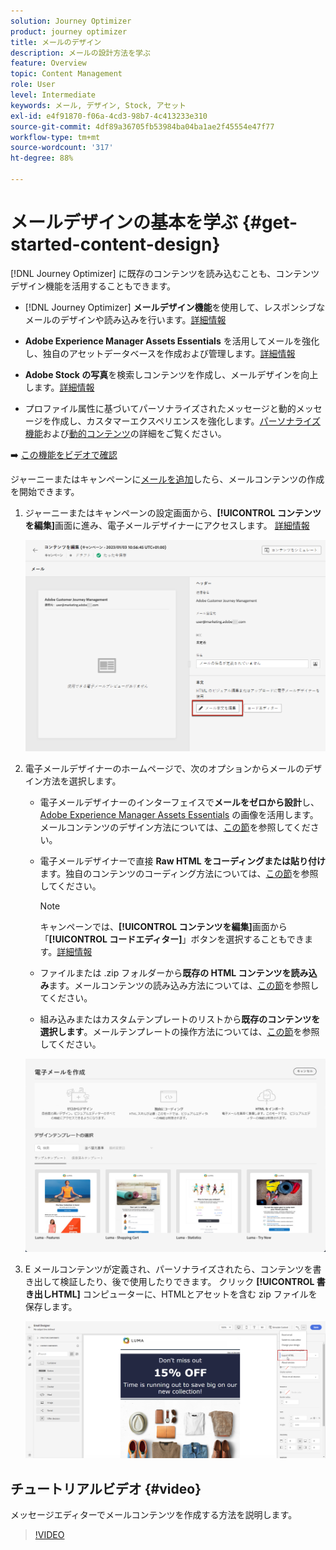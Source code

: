 ```yaml
---
solution: Journey Optimizer
product: journey optimizer
title: メールのデザイン
description: メールの設計方法を学ぶ
feature: Overview
topic: Content Management
role: User
level: Intermediate
keywords: メール, デザイン, Stock, アセット
exl-id: e4f91870-f06a-4cd3-98b7-4c413233e310
source-git-commit: 4df89a36705fb53984ba04ba1ae2f45554e47f77
workflow-type: tm+mt
source-wordcount: '317'
ht-degree: 88%

---
```


# メールデザインの基本を学ぶ {#get-started-content-design}

[!DNL Journey Optimizer] に既存のコンテンツを読み込むことも、コンテンツデザイン機能を活用することもできます。

* [!DNL Journey Optimizer] **メールデザイン機能**&#x200B;を使用して、レスポンシブなメールのデザインや読み込みを行います。[詳細情報](content-from-scratch.md)

* **Adobe Experience Manager Assets Essentials** を活用してメールを強化し、独自のアセットデータベースを作成および管理します。[詳細情報](assets-essentials.md)

* **Adobe Stock の写真**&#x200B;を検索しコンテンツを作成し、メールデザインを向上します。[詳細情報](stock.md)

* プロファイル属性に基づいてパーソナライズされたメッセージと動的メッセージを作成し、カスタマーエクスペリエンスを強化します。[パーソナライズ機能](../personalization/personalize.md)および[動的コンテンツ](../personalization/get-started-dynamic-content.md)の詳細をご覧ください。

➡️ [この機能をビデオで確認](#video)

ジャーニーまたはキャンペーンに[メールを追加](create-email.md)したら、メールコンテンツの作成を開始できます。

1. ジャーニーまたはキャンペーンの設定画面から、**[!UICONTROL コンテンツを編集]**&#x200B;画面に進み、電子メールデザイナーにアクセスします。 [詳細情報](create-email.md#define-email-content)

   ![](assets/email_designer_edit_email_body.png)

1. 電子メールデザイナーのホームページで、次のオプションからメールのデザイン方法を選択します。

   * 電子メールデザイナーのインターフェイスで&#x200B;**メールをゼロから設計**&#x200B;し、[Adobe Experience Manager Assets Essentials](assets-essentials.md) の画像を活用します。メールコンテンツのデザイン方法については、[この節](content-from-scratch.md)を参照してください。

   * 電子メールデザイナーで直接 **Raw HTML をコーディングまたは貼り付け**&#x200B;ます。独自のコンテンツのコーディング方法については、[この節](code-content.md)を参照してください。

      >[!NOTE]
      >
      >キャンペーンでは、**[!UICONTROL コンテンツを編集]**&#x200B;画面から「**[!UICONTROL コードエディター]**」ボタンを選択することもできます。[詳細情報](create-email.md#define-email-content)

   * ファイルまたは .zip フォルダーから&#x200B;**既存の HTML コンテンツを読み込み**&#x200B;ます。メールコンテンツの読み込み方法については、[この節](existing-content.md)を参照してください。

   * 組み込みまたはカスタムテンプレートのリストから&#x200B;**既存のコンテンツを選択します**。メールテンプレートの操作方法については、[この節](email-templates.md)を参照してください。

   ![](assets/email_designer_create_options.png)

1. E メールコンテンツが定義され、パーソナライズされたら、コンテンツを書き出して検証したり、後で使用したりできます。 クリック **[!UICONTROL 書き出しHTML]** コンピューターに、HTMLとアセットを含む zip ファイルを保存します。

   ![](assets/email_designer_export.png)

## チュートリアルビデオ {#video}

メッセージエディターでメールコンテンツを作成する方法を説明します。

>[!VIDEO](https://video.tv.adobe.com/v/334150?quality=12)